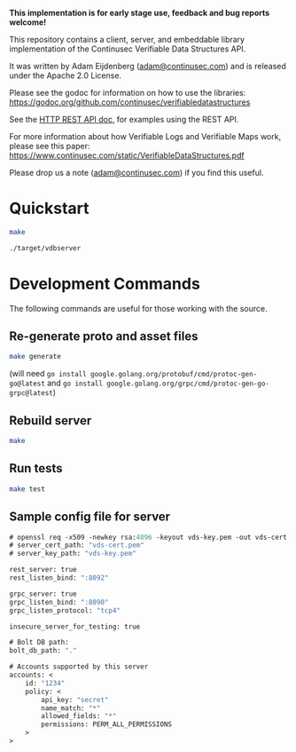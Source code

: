 **This implementation is for early stage use, feedback and bug reports welcome!**

This repository contains a client, server, and embeddable library implementation of the Continusec Verifiable Data Structures API.

It was written by Adam Eijdenberg (<adam@continusec.com>) and is released under the Apache 2.0 License.

Please see the godoc for information on how to use the libraries: <https://godoc.org/github.com/continusec/verifiabledatastructures>

See the [HTTP REST API doc](./doc/REST-API.md), for examples using the REST API.

For more information about how Verifiable Logs and Verifiable Maps work, please see this paper: <https://www.continusec.com/static/VerifiableDataStructures.pdf>

Please drop us a note (<adam@continusec.com>) if you find this useful.

# Quickstart

```bash
make
```

```bash
./target/vdbserver
```

# Development Commands

The following commands are useful for those working with the source.

## Re-generate proto and asset files

```bash
make generate
```

(will need `go install google.golang.org/protobuf/cmd/protoc-gen-go@latest` and `go install google.golang.org/grpc/cmd/protoc-gen-go-grpc@latest`)

## Rebuild server

```bash
make
```

## Run tests

```bash
make test
```

## Sample config file for server

```proto
# openssl req -x509 -newkey rsa:4096 -keyout vds-key.pem -out vds-cert.pem -days 3600 -nodes -subj '/CN=localhost' -batch
# server_cert_path: "vds-cert.pem"
# server_key_path: "vds-key.pem"

rest_server: true
rest_listen_bind: ":8092"

grpc_server: true
grpc_listen_bind: ":8090"
grpc_listen_protocol: "tcp4"

insecure_server_for_testing: true

# Bolt DB path:
bolt_db_path: "."

# Accounts supported by this server
accounts: <
    id: "1234"
    policy: <
        api_key: "secret"
        name_match: "*"
        allowed_fields: "*"
        permissions: PERM_ALL_PERMISSIONS
    >
>
```